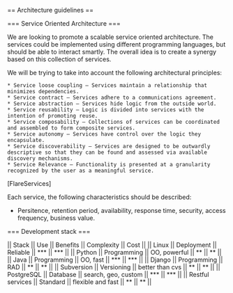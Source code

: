 == Architecture guidelines ==

=== Service Oriented Architecture ===

We are looking to promote a scalable service oriented architecture. The services could be implemented using different programming languages, but should be able to interact smartly.
The overall idea is to create a synergy based on this collection of services.

We will be trying to take into account the following architectural principles:

    * Service loose coupling – Services maintain a relationship that minimizes dependencies.
    * Service contract – Services adhere to a communications agreement.
    * Service abstraction – Services hide logic from the outside world.
    * Service reusability – Logic is divided into services with the intention of promoting reuse.
    * Service composability – Collections of services can be coordinated and assembled to form composite services.
    * Service autonomy – Services have control over the logic they encapsulate.
    * Service discoverability – Services are designed to be outwardly descriptive so that they can be found and assessed via available discovery mechanisms.
    * Service Relevance – Functionality is presented at a granularity recognized by the user as a meaningful service.

[FlareServices]

Each service, the following characteristics should be described:
 * Persitence, retention period, availability, response time, security, access frequency, business value.

=== Development stack ===

|| Stack || Use || Benefits || Complexity || Cost ||
|| Linux || Deployment || Reliable || *** || *** ||
|| Python || Programming || OO, powerful || ** || ** ||
|| Java || Programming || OO, fast || *** || *** ||
|| Django || Programming || RAD || ** || ** ||
|| Subversion || Versioning || better than cvs || ** || ** ||
|| PostgreSQL || Database || search, geo, custom || *** || *** ||
|| Restful services || Standard || flexible and fast || ** || ** ||
 











